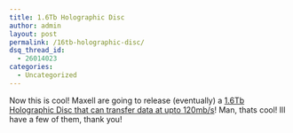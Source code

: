 ```yaml
---
title: 1.6Tb Holographic Disc
author: admin
layout: post
permalink: /16tb-holographic-disc/
dsq_thread_id:
  - 26014023
categories:
  - Uncategorized
---
```

Now this is cool! Maxell are going to release (eventually) a [1.6Tb Holographic Disc that can transfer data at upto 120mb/s][1]! Man, thats cool! Ill have a few of them, thank you!

 [1]: http://us.gizmodo.com/gadgets/peripherals/watch-out-bluray-maxell-is-going-holographic-139075.php